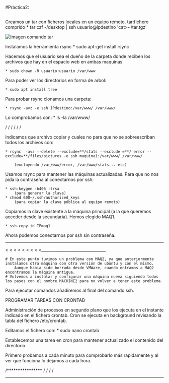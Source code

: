 #Práctica2:
##
Creamos un tar con ficheros locales en un equipo remoto.
tar:fichero comprido
	* tar czf -/desktop | ssh usuario@ipdestino 'cat>~/tar.tgz'

![Imagen comando tar](/mnt/c/users/silvia/desktop/P2-CLONAR.jpeg) 

Instalamos la herramienta rsync
	* sudo apt-get install rsync

Hacemos que el usuario sea el dueño de la carpeta donde reciben los archivos que hay en el espacio web en ambas maquinas

	* sudo chown -R usuario:usuario /var/www

Para poder ver los directorios en forma de arbol:

	* sudo apt install tree

Para probar rsync clonamos una carpeta:
	
	* rsync -avz -e ssh IPdestino:/var/www/ /var/www/

Lo comprobamos con: 
	* ls -la /var/www/

/
/
/
/
/
/

Indicamos que archivo copiar y cuales no para que no se sobreescriban todos los archivos con:

	* rsync  -avz --delete --exclude=**/stats --exclude =**/ error -- exclude=**/files/pictures -e ssh maquina1:/var/www/ /var/www/
				
		(excluyendo /var/www/error, /var/www/stats... etc)

Usamos rsync para mantener las máquinas actualizadas. Para que no nos pida la contraseña al conectarnos por ssh:
	
	* ssh-keygen -b406 -trsa
		(para generar la clave)
	* chmod 600~/.ssh/authorized_keys
		(para copiar la clave pública al equipo remoto)
Copiamos la clave existente a la máquina principal (a la que queremos acceder desde la secundaria). Hemos elegido MAQ1.

	* ssh-copy-id IPmaq1

Ahora podemos conectarnos por ssh sin contraseña.
 ________________________________
<
<
<
<
<
<
<
<
<________________________________

	# En este punto tuvimos un problema con MAQ2, ya que anteriormente instalamos otra máquina con otra versión de ubuntu y con el mismo. 
		Aunque habia sido borrada desde VMWare, cuando entramos a MAQ2 encontramos la máquina antigua.
	# Volvemos a instalar y configurar una máquina nueva siguiendo todos los pasos con el nombre MACHINE2 para no volver a tener este problema.

Para ejecutar comandos añadiremos al final del comando ssh.

PROGRAMAR TAREAS CON CRONTAB

Administración de procesos en segundo plano que los ejecuta en el instante indicado en el fichero crontab.
Cron se ejecuta en background revisando la tabla del fichero /etc/crontab.

Editamos el fichero con:
	* sudo nano crontab

Establecemos una tarea en cron para mantener actualizado el contenido del directorio.

Primero probamos a cada minuto para comprobarlo más rapidamente y al ver que funciona lo dejamos a cada hora.

/****************
/
/
/
/
*****************
